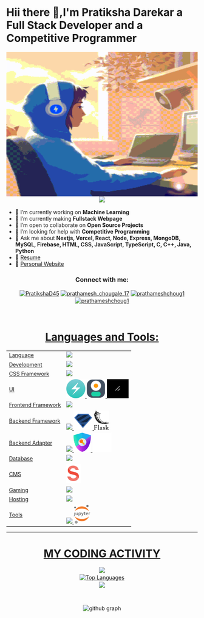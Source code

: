 # Hii there 👋,I'm Pratiksha Darekar a Full Stack Developer and a Competitive Programmer

  <img align="right" alt="GIF" src="pratiksha.gif" width="1000" height="380" />
<p align="center">
  <img src="https://readme-typing-svg.herokuapp.com?color=FFA500&size=30&center=true&vCenter=true&width=600&height=60&lines=Welcome+to+my+GitHub+Profile!;I'm+Pratiksha+Darekar;Nice+to+meet+you!">
</p>

- 🔭 I’m currently working on **Machine Learning**
- 🌱 I’m currently making **Fullstack Webpage**
- 👯 I’m open to collaborate on **Open Source Projects**
- 🤔 I’m looking for help with **Competitive Programming**
- 💬 Ask me about **Nextjs, Vercel, React, Node, Express, MongoDB, MySQL, Firebase, HTML, CSS, JavaScript, TypeScript, C, C++, Java, Python**
- 📝 [Resume](#)
- 📝 [Personal Website](#)
<div>

<h3 align="center">Connect with me:</h3>
<p align="center">
<a href="#" target="blank"><img align="center" src="https://img.icons8.com/color/48/000000/linkedin.png" alt="PratikshaD45" height="30" width="30" /></a>
<a href="#" target="blank"><img align="center" src="https://img.icons8.com/color/48/000000/instagram-new--v2.png" alt="prathamesh_chougale_17" height="30" width="30" /></a>
<a href="#" target="blank"><img align="center" src="https://hrcdn.net/fcore/assets/work/header/hackerrank_logo-21e2867566.svg" alt="prathameshchoug1" height="30" width="30" />
<a href="#" target="blank"><img align="center" src="https://cdn.codechef.com/images/cc-logo-mobile.svg" alt="prathameshchoug1" height="30" width="30" />
<div>
<br>
<h1 align="center">Languages and Tools:</h1>
<table align="center">
<tr>
<td>Language</td>
<td> <a href="https://github.com/PratikshaD45" >
    <img src="https://skillicons.dev/icons?i=c,cpp,java,python" />
</a> 
</td>
</tr>

<tr>
<td>Development</td>
<td> <a href="https://github.com/PratikshaD45" >
    <img src="https://skillicons.dev/icons?i=html,css,scss,javascript,typescript,pug,handlebars" />
  </a>
</td>
</tr>

<tr>
<td>CSS Framework</td>
<td> <a href="https://github.com/PratikshaD45" >
    <img src="https://skillicons.dev/icons?i=bootstrap,tailwind" />
  </a>
 </td>
</tr>

<tr>
<td>UI</td>
<td> <a href="https://github.com/PratikshaD45" >
    <img height="50rem" src=chakra.jpg/>
    <img height="50rem" src=daisy.png/>
    <img height="50rem" src=shadn.png />

  </a>
 </td>
</tr>

<tr>
<td>Frontend Framework</td>
<td> <a href="https://github.com/PratikshaD45" >
    <img src="https://skillicons.dev/icons?i=react,vite,next" />
  </a>
 </td>
</tr>

<tr>
<td>Backend Framework</td>
<td> <a href="https://github.com/PratikshaD45" >
    <img src="https://skillicons.dev/icons?i=nodejs,express" />
    <img height="50rem" src = './zod.svg'/>
    <img height="50rem" src = './flask.png'/>
   </a>
</td>
</tr>
<tr>
<td>Backend Adapter</td>
<td> <a href="https://github.com/PratikshaD45" >
    <img src="https://skillicons.dev/icons?i=prisma" />
    <img height="50rem" src = './nextauth.png'/>
    <img height="50rem" src = "./resend.png"/>
   </a>
</td>
</tr>

<tr>
<td>Database</td>
<td> <a href="https://github.com/PratikshaD45" >
    <img src="https://skillicons.dev/icons?i=mysql,mongodb" />
   </a>
</td>
</tr>
<tr>
<td>CMS</td>
<td> <a href="https://github.com/PratikshaD45" >
<img src="./sanity.png" height="50rem"/>

   </a>
</td>
</tr>



<tr>
<td>Gaming</td>
<td> <a href="https://github.com/PratikshaD45" >
    <img src="https://skillicons.dev/icons?i=unity,blender" />
  </a>
 </td>
</tr>

<tr>
<td>Hosting</td>
<td> <a href="https://github.com/PratikshaD45" >
    <img src="https://skillicons.dev/icons?i=vercel,firebase,github,aws" />
  </a>
</td>
</tr>
<tr>
<td>Tools</td>
<td> <a href="https://github.com/PratikshaD45" >
    <img src="https://skillicons.dev/icons?i=git,github,vscode,eclipse,docker,replit,stackoverflow,postman" />
    <img src="./jupyter.png" height="50rem"/>
  </a>
</td>
</tr>
</table>
</div>

<hr>
<p>

</div>
<div align='center'>

# MY CODING ACTIVITY


<a href="https://github.com/PratikshaD45">
  <img  src="https://github-stats-lemon.vercel.app/api?username=PratikshaD45&show_icons=true&hide_border=true&theme=react" >
  
</a>
<!-- <img align="center" src="https://github-readme-stats.anuraghazra1.vercel.app/api/top-langs/?username=PratikshaD45&layout=compact&theme=radical" /> -->
<br>
<a align="center" href="https://github.com/PratikshaD45"><img src="https://github-readme-stats.vercel.app/api/top-langs/?username=PratikshaD45&langs_count=10&title_color=0891b2&text_color=ffffff&icon_color=0891b2&bg_color=1c1917&hide_border=true&locale=en&custom_title=Top%20%Languages" alt="Top Languages" /></a>
<br>
<img align="center" src="https://github-readme-streak-stats.herokuapp.com/?user=PratikshaD45&theme=react">

</p>

<br>

![github graph](https://github-readme-activity-graph.vercel.app/graph?username=PratikshaD45&theme=react-dark)
</div>
<br>


</div>